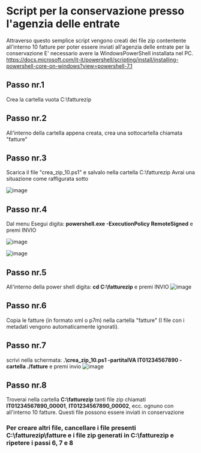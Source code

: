 # Script per la conservazione presso l'agenzia delle entrate

Attraverso questo semplice script vengono creati dei file zip contentente all'interno 10 fatture per poter essere inviati all'agenzia delle entrate per la conservazione
E' necessario avere la WindowsPowerShell installata nel PC. 
https://docs.microsoft.com/it-it/powershell/scripting/install/installing-powershell-core-on-windows?view=powershell-7.1

## Passo nr.1
Crea la cartella vuota C:\fatturezip

## Passo nr.2
All'interno della cartella appena creata, crea una sottocartella chiamata  "fatture" 

## Passo nr.3 
Scarica il file "crea_zip_10.ps1" e salvalo nella cartella C:\fatturezip
Avrai una situazione come raffigurata sotto

![image](https://user-images.githubusercontent.com/2527138/109398789-38561c00-793f-11eb-8d08-02db408395ca.png)

## Passo nr.4 
Dal menu Esegui digita: **powershell.exe -ExecutionPolicy RemoteSigned** e premi INVIO

![image](https://user-images.githubusercontent.com/2527138/109398707-aa7a3100-793e-11eb-90e2-2e6cbf3f7eb8.png)

![image](https://user-images.githubusercontent.com/2527138/109398721-c67dd280-793e-11eb-9a2b-844efa10084f.png)

## Passo nr.5
All'interno della power shell digita: **cd C:\fatturezip** e premi INVIO
![image](https://user-images.githubusercontent.com/2527138/109398742-f6c57100-793e-11eb-81b2-c236c84b5462.png)

## Passo nr.6
Copia le fatture (in formato xml o p7m) nella cartella "fatture" (I file con i metadati vengono automaticamente ignorati).

## Passo nr.7
scrivi nella schermata: **.\crea_zip_10.ps1 -partitaIVA IT01234567890 -cartella ./fatture** e premi invio
![image](https://user-images.githubusercontent.com/2527138/109398812-689dba80-793f-11eb-85d7-49290556aa91.png)

## Passo nr.8
Troverai nella cartella **C:\fatturezip** tanti file zip chiamati **IT01234567890_00001**, **IT01234567890_00002**, ecc. ognuno con all'interno 10 fatture. Questi file possono essere inviati in conservazione

### Per creare altri file, cancellare i file presenti C:\fatturezip\fatture e i file zip generati in C:\fatturezip e ripetere i passi 6, 7 e 8 

